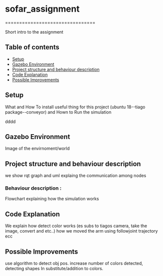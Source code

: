 # sofar_assignment
================================

Short intro to the assignment



Table of contents
----------------------

* [Setup](#setup)
* [Gazebo Environment](#gazebo-environment)
* [Project structure and behaviour description](#project-structure-and-behaviour-description)
* [Code Explanation](#code-explanation)
* [Possible Improvements](#possible-improvements)

## Setup

What and How To install useful thing for this project (ubuntu 18--tiago package--conveyor) and Hown to Run the simulation 


dddd
## Gazebo Environment

Image of the envirnoment/world
	
## Project structure and behaviour description

we show rqt graph and uml explaing the communication among nodes


 ### Behaviour description  : ### 

Flowchart explaining how the simulation works

	
	
 ## Code Explanation
 
We explain how detect color works (es subs to tiagos camera, take the image, convert and etc..) how we moved the arm using followjoint trajectory ecc

## Possible Improvements
 
use algorithm to detect obj pos. increase number of colors detected, detecting shapes In substitute/addition to colors. 

 
 
 
 
 


